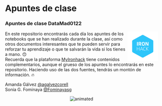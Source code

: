# Apuntes de clase 
### Apuntes de clase DataMad0122

<img align="right" width="100" height="100" src="https://github.com/Ironhack-Data-Madrid-Agosto-2021/classroom-materials/blob/main/images/logo.png">

En este repositorio encontrarás cada día los apuntes de los notebooks que se han realizado durante la clase, así como otros documentos interesantes que te pueden servir para reforzar tu aprendizaje o que te salvarán la vida si los  tienes a mano. 🙃     
Recuerda que la plataforma [MyIronhack](https://my.ironhack.com/lms/courses/course-v1:IRONHACK+DAFT33+202110_MAD) tiene contenidos complementarios, aunque el grueso de los apuntes lo encontrarás en este repositorio. Haciendo uso de las dos fuentes, tendrás un montón de información.  🔥


Amanda Gálvez [@agalvezcorell](https://github.com/agalvezcorell)       
Sonia G. Fominaya [@Fominayasg](https://github.com/Fominayasg)


<p align="center">
  <img src="https://media.giphy.com/media/HtaGVNHVnTNuw/giphy.gif" alt="animated" />
</p>
